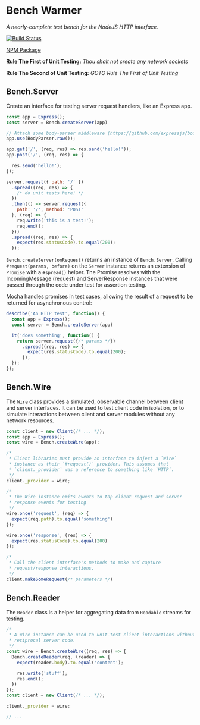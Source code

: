 Bench Warmer
============

_A nearly-complete test bench for the NodeJS HTTP interface._

[![Build Status](https://travis-ci.org/volcano-lair/bench-warmer.svg?branch=master)](https://travis-ci.org/volcano-lair/bench-warmer)

[NPM Package](https://www.npmjs.com/package/bench-warmer)

**Rule The First of Unit Testing:** _Thou shalt not create any network sockets_

**Rule The Second of Unit Testing:** _GOTO Rule The First of Unit Testing_

## Bench.Server

Create an interface for testing server request handlers, like an Express app.

```javascript
const app = Express();
const server = Bench.createServer(app)

// Attach some body-parser middleware (https://github.com/expressjs/body-parser)
app.use(BodyParser.raw());

app.get('/', (req, res) => res.send('hello!'));
app.post('/', (req, res) => {

  res.send('hello!');
});

server.request({ path: '/' })
  .spread((req, res) => {
    /* do unit tests here! */
  })
  .then(() => server.request({
    path: '/', method: 'POST'
  }, (req) => {
    req.write('this is a test!');
    req.end();
  }))
  .spread((req, res) => {
    expect(res.statusCode).to.equal(200);
  });
```

`Bench.createServer(onRequest)` returns an instance of `Bench.Server`. Calling `#request(params, before)` on the `Server` instance returns an extension of `Promise` with a `#spread()` helper. The Promise resolves with the IncomingMessage (request) and ServerResponse instances that were passed through the code under test for assertion testing.

Mocha handles promises in test cases, allowing the result of a request to be returned for asynchronous control:

```javascript
describe('An HTTP test', function() {
  const app = Express();
  const server = Bench.createServer(app)

  it('does something', function() {
    return server.request({/* params */})
      .spread((req, res) => {
        expect(res.statusCode).to.equal(200);
      });
  });
});
```

## Bench.Wire

The `Wire` class provides a simulated, observable channel between client and server interfaces. It can be used to test client code in isolation, or to simulate interactions between client and server modules without any network resources.

```javascript
const client = new Client(/* ... */);
const app = Express();
const wire = Bench.createWire(app);

/*
 * Client libraries must provide an interface to inject a `Wire`
 * instance as their `#request()` provider. This assumes that
 * `client._provider` was a reference to something like `HTTP`.
 */
client._provider = wire;

/*
 * The Wire instance emits events to tap client request and server
 * response events for testing
 */
wire.once('request', (req) => {
  expect(req.path).to.equal('something')
});

wire.once('response', (res) => {
  expect(res.statusCode).to.equal(200)
});

/*
 * Call the client interface's methods to make and capture
 * request/response interactions.
 */
client.makeSomeRequest(/* parameters */)
```

## Bench.Reader

The `Reader` class is a helper for aggregating data from `Readable` streams for testing.

```javascript
/*
 * A Wire instance can be used to unit-test client interactions without any
 * reciprocal server code.
 */
const wire = Bench.createWire((req, res) => {
  Bench.createReader(req, (reader) => {
    expect(reader.body).to.equal('content');

    res.write('stuff');
    res.end();
  })
});
const client = new Client(/* ... */);

client._provider = wire;

// ...
```
